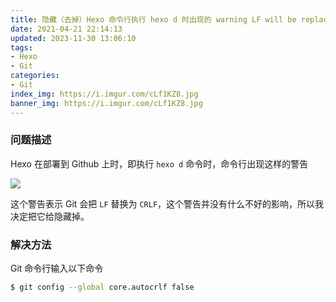 ```yaml
---
title: 隐藏（去掉）Hexo 命令行执行 hexo d 时出现的 warning LF will be replaced by CRLF 警告信息
date: 2021-04-21 22:14:13
updated: 2023-11-30 13:06:10
tags:
- Hexo
- Git
categories:
- Git
index_img: https://i.imgur.com/cLf1KZ8.jpg
banner_img: https://i.imgur.com/cLf1KZ8.jpg
---
```



### 问题描述

Hexo 在部署到 Github 上时，即执行 `hexo d` 命令时，命令行出现这样的警告

![](https://cdn.jsdelivr.net/gh/fanlumaster/BlogMaps@master/blogs/pictures/20210421221511.png)

这个警告表示 Git 会把 `LF` 替换为 `CRLF`，这个警告并没有什么不好的影响，所以我决定把它给隐藏掉。

### 解决方法

Git 命令行输入以下命令

```bash
$ git config --global core.autocrlf false
```


